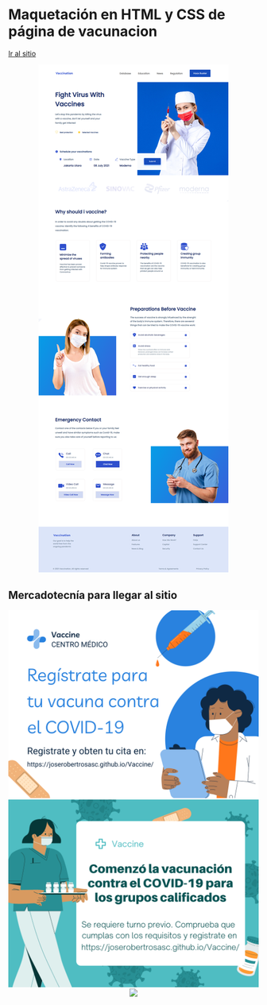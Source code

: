 # Maquetación en HTML y CSS de página de vacunacion

[Ir al sitio](https://joserobertrosasc.github.io/Vaccine/)

<div style="text-align:center">
    <img src="./screenshots/Vaccine.png"/>
</div>

## Mercadotecnía para llegar al sitio

<div style="text-align:center">
    <img src="./screenshots/publicidad1.png"/>
</div>

<div style="text-align:center">
    <img src="./screenshots/publicidad2.png"/>
</div>

<div style="text-align:center">
    <img src="./screenshots/publicidad3.png"/>
</div>
